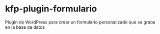 # kfp-plugin-formulario
Plugin de WordPress para crear un formulario personalizado que se graba en la base de datos
